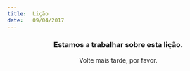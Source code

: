 ```yaml
---
title:  Lição
date:   09/04/2017
---
```


### <center>Estamos a trabalhar sobre esta lição.</center>
<center>Volte mais tarde, por favor.</center>